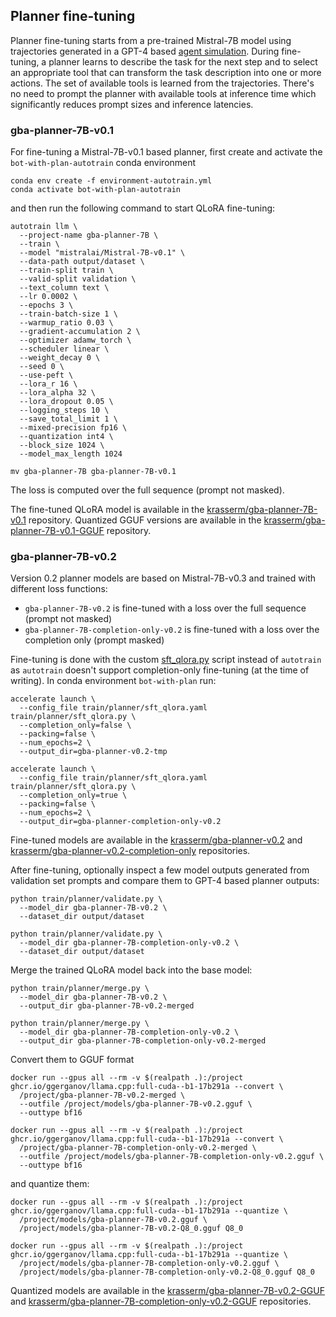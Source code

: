 ## Planner fine-tuning

Planner fine-tuning starts from a pre-trained Mistral-7B model using trajectories generated in a GPT-4 based [agent simulation](../simulation/README.md). During fine-tuning, a planner learns to describe the task for the next step and to select an appropriate tool that can transform the task description into one or more actions. The set of available tools is learned from the trajectories. There's no need to prompt the planner with available tools at inference time which significantly reduces prompt sizes and inference latencies.

### gba-planner-7B-v0.1

For fine-tuning a Mistral-7B-v0.1 based planner, first create and activate the `bot-with-plan-autotrain` conda environment

```shell
conda env create -f environment-autotrain.yml
conda activate bot-with-plan-autotrain
```

and then run the following command to start QLoRA fine-tuning:

```shell
autotrain llm \
  --project-name gba-planner-7B \
  --train \
  --model "mistralai/Mistral-7B-v0.1" \
  --data-path output/dataset \
  --train-split train \
  --valid-split validation \
  --text_column text \
  --lr 0.0002 \
  --epochs 3 \
  --train-batch-size 1 \
  --warmup_ratio 0.03 \
  --gradient-accumulation 2 \
  --optimizer adamw_torch \
  --scheduler linear \
  --weight_decay 0 \
  --seed 0 \
  --use-peft \
  --lora_r 16 \
  --lora_alpha 32 \
  --lora_dropout 0.05 \
  --logging_steps 10 \
  --save_total_limit 1 \
  --mixed-precision fp16 \
  --quantization int4 \
  --block_size 1024 \
  --model_max_length 1024

mv gba-planner-7B gba-planner-7B-v0.1
```

 The loss is computed over the full sequence (prompt not masked).

The fine-tuned QLoRA model is available in the [krasserm/gba-planner-7B-v0.1](https://huggingface.co/krasserm/gba-planner-7B-v0.1) repository. Quantized GGUF versions are available in the [krasserm/gba-planner-7B-v0.1-GGUF](https://huggingface.co/krasserm/gba-planner-7B-v0.1-GGUF) repository.

### gba-planner-7B-v0.2

Version 0.2 planner models are based on Mistral-7B-v0.3 and trained with different loss functions:

- `gba-planner-7B-v0.2` is fine-tuned with a loss over the full sequence (prompt not masked)
- `gba-planner-7B-completion-only-v0.2` is fine-tuned with a loss over the completion only (prompt masked)

Fine-tuning is done with the custom [sft_qlora.py](planner/sft_qlora.py) script instead of `autotrain` as `autotrain` doesn't support completion-only fine-tuning (at the time of writing). In conda environment `bot-with-plan` run:

```shell
accelerate launch \
  --config_file train/planner/sft_qlora.yaml train/planner/sft_qlora.py \
  --completion_only=false \
  --packing=false \
  --num_epochs=2 \
  --output_dir=gba-planner-v0.2-tmp

accelerate launch \
  --config_file train/planner/sft_qlora.yaml train/planner/sft_qlora.py \
  --completion_only=true \
  --packing=false \
  --num_epochs=2 \
  --output_dir=gba-planner-completion-only-v0.2
```

Fine-tuned models are available in the [krasserm/gba-planner-v0.2](https://huggingface.co/krasserm/gba-planner-7B-v0.2) and [krasserm/gba-planner-v0.2-completion-only](https://huggingface.co/krasserm/gba-planner-7B-completion-only-v0.2) repositories.

 After fine-tuning, optionally inspect a few model outputs generated from validation set prompts and compare them to GPT-4 based planner outputs:

```shell
python train/planner/validate.py \
  --model_dir gba-planner-7B-v0.2 \
  --dataset_dir output/dataset

python train/planner/validate.py \
  --model_dir gba-planner-7B-completion-only-v0.2 \
  --dataset_dir output/dataset
```

 Merge the trained QLoRA model back into the base model:

```shell
python train/planner/merge.py \
  --model_dir gba-planner-7B-v0.2 \
  --output_dir gba-planner-7B-v0.2-merged

python train/planner/merge.py \
  --model_dir gba-planner-7B-completion-only-v0.2 \
  --output_dir gba-planner-7B-completion-only-v0.2-merged
```

Convert them to GGUF format

```shell
docker run --gpus all --rm -v $(realpath .):/project ghcr.io/ggerganov/llama.cpp:full-cuda--b1-17b291a --convert \
  /project/gba-planner-7B-v0.2-merged \
  --outfile /project/models/gba-planner-7B-v0.2.gguf \
  --outtype bf16

docker run --gpus all --rm -v $(realpath .):/project ghcr.io/ggerganov/llama.cpp:full-cuda--b1-17b291a --convert \
  /project/gba-planner-7B-completion-only-v0.2-merged \
  --outfile /project/models/gba-planner-7B-completion-only-v0.2.gguf \
  --outtype bf16
```

 and quantize them:

```shell
docker run --gpus all --rm -v $(realpath .):/project ghcr.io/ggerganov/llama.cpp:full-cuda--b1-17b291a --quantize \
  /project/models/gba-planner-7B-v0.2.gguf \
  /project/models/gba-planner-7B-v0.2-Q8_0.gguf Q8_0

docker run --gpus all --rm -v $(realpath .):/project ghcr.io/ggerganov/llama.cpp:full-cuda--b1-17b291a --quantize \
  /project/models/gba-planner-7B-completion-only-v0.2.gguf \
  /project/models/gba-planner-7B-completion-only-v0.2-Q8_0.gguf Q8_0
```

Quantized models are available in the [krasserm/gba-planner-7B-v0.2-GGUF](https://huggingface.co/krasserm/gba-planner-7B-v0.2-GGUF) and [krasserm/gba-planner-7B-completion-only-v0.2-GGUF](https://huggingface.co/krasserm/gba-planner-7B-completion-only-v0.2-GGUF) repositories.
